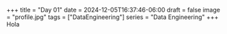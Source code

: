 +++
title = "Day 01"
date = 2024-12-05T16:37:46-06:00
draft = false
image = "profile.jpg"
tags = ["DataEngineering"]
series = "Data Engineering"
+++
Hola